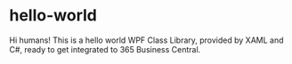 # hello-world
Hi humans!
This is a hello world WPF Class Library, provided by XAML and C#, ready to get integrated to 365 Business Central. 
